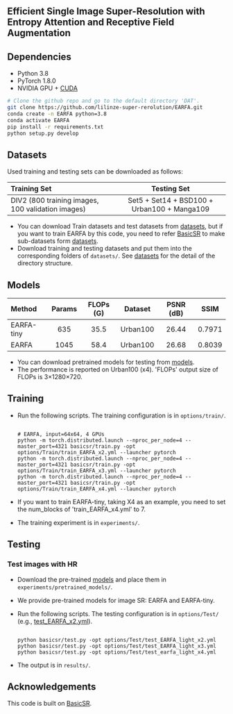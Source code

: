 ## Efficient Single Image Super-Resolution with Entropy Attention and Receptive Field Augmentation

## Dependencies

- Python 3.8
- PyTorch 1.8.0
- NVIDIA GPU + [CUDA](https://developer.nvidia.com/cuda-downloads)

```bash
# Clone the github repo and go to the default directory 'DAT'.
git clone https://github.com/lilinze-super-rerolution/EARFA.git
conda create -n EARFA python=3.8
conda activate EARFA
pip install -r requirements.txt
python setup.py develop
```

## Datasets

Used training and testing sets can be downloaded as follows:

| Training Set                                         |                 Testing Set                 |
|:-----------------------------------------------------|:-------------------------------------------:|
| DIV2 (800 training images, 100 validation images)    | Set5 + Set14 + BSD100 + Urban100 + Manga109 |

- You can download Train datasets and test datasets from [datasets](https://www.aliyundrive.com/s/ZDUy4uLfCVF), but if you want to train EARFA by this code, you need to refer [BasicSR](https://github.com/XPixelGroup/BasicSR) to make sub-datasets form [datasets](https://www.aliyundrive.com/s/ZDUy4uLfCVF).
- Download training and testing datasets and put them into the corresponding folders of `datasets/`. See [datasets](datasets/README.md) for the detail of the directory structure.

## Models

| Method     | Params | FLOPs (G) | Dataset  | PSNR (dB) |  SSIM  |
|:-----------|:------:|:---------:| :------: |:---------:|:------:| 
| EARFA-tiny |  635   |   35.5    | Urban100 |   26.44   | 0.7971 |
| EARFA      |  1045  |   58.4    | Urban100 |   26.68   | 0.8039 |

- You can download pretrained models for testing from [models](https://drive.google.com/drive/folders/13XDUUbskMHwEwCbGbeT8k7g4EamrWLXb?usp=sharing).
- The performance is reported on Urban100 (x4). 'FLOPs' output size of FLOPs is 3×1280×720. 

## Training

- Run the following scripts. The training configuration is in `options/train/`.

  ```shell

  # EARFA, input=64x64, 4 GPUs
  python -m torch.distributed.launch --nproc_per_node=4 --master_port=4321 basicsr/train.py -opt options/Train/train_EARFA_x2.yml --launcher pytorch
  python -m torch.distributed.launch --nproc_per_node=4 --master_port=4321 basicsr/train.py -opt options/Train/train_EARFA_x3.yml --launcher pytorch
  python -m torch.distributed.launch --nproc_per_node=4 --master_port=4321 basicsr/train.py -opt options/Train/train_EARFA_x4.yml --launcher pytorch
  ```
- If you want to train EARFA-tiny, taking X4 as an example, you need to set the num_blocks of 'train_EARFA_x4.yml' to 7.
- The training experiment is in `experiments/`.

## Testing

### Test images with HR

- Download the pre-trained [models](google_dirve) and place them in `experiments/pretrained_models/`.

- We provide pre-trained models for image SR: EARFA and EARFA-tiny.

- Run the following scripts. The testing configuration is in `options/Test/` (e.g., [test_EARFA_x2.yml](options/Test/test_EARFA_x2.yml)).

  ```shell
  
  python basicsr/test.py -opt options/Test/test_EARFA_light_x2.yml
  python basicsr/test.py -opt options/Test/test_EARFA_light_x3.yml
  python basicsr/test.py -opt options/Test/test_earfa_light_x4.yml
  ```

- The output is in `results/`.

## Acknowledgements

This code is built on  [BasicSR](https://github.com/XPixelGroup/BasicSR).
